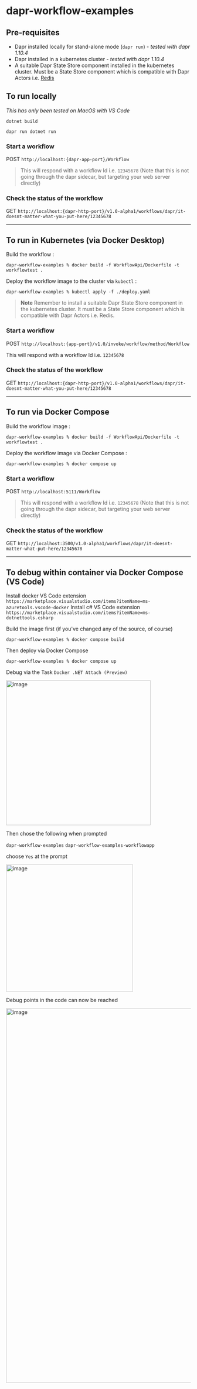 # dapr-workflow-examples

## Pre-requisites

- Dapr installed locally for stand-alone mode (`dapr run`) - _tested with dapr 1.10.4_
- Dapr installed in a kubernetes cluster -  _tested with dapr 1.10.4_
- A suitable Dapr State Store component installed in the kubernetes cluster. Must be a State Store component which is compatible with Dapr Actors i.e. [Redis](https://docs.dapr.io/getting-started/tutorials/configure-state-pubsub/#step-1-create-a-redis-store)

## To run locally

*This has only been tested on MacOS with VS Code*

`dotnet build`

`dapr run dotnet run`

### Start a workflow

POST `http://localhost:{dapr-app-port}/Workflow`

> This will respond with a workflow Id i.e. `12345678` (Note that this is not going through the dapr sidecar, but targeting your web server directly)

### Check the status of the workflow

GET `http://localhost:{dapr-http-port}/v1.0-alpha1/workflows/dapr/it-doesnt-matter-what-you-put-here/12345678`

---


## To run in Kubernetes (via Docker Desktop)

Build the workflow :

`dapr-workflow-examples % docker build -f WorkflowApi/Dockerfile -t workflowtest .`

Deploy the workflow image to the cluster via `kubectl` :

`dapr-workflow-examples % kubectl apply -f ./deploy.yaml`

> **Note** Remember to install a suitable Dapr State Store component in the kubernetes cluster. It must be a State Store component which is compatible with Dapr Actors i.e. Redis.


### Start a workflow

POST `http://localhost:{app-port}/v1.0/invoke/workflow/method/Workflow` 

This will respond with a workflow Id i.e. `12345678` 

### Check the status of the workflow

GET `http://localhost:{dapr-http-port}/v1.0-alpha1/workflows/dapr/it-doesnt-matter-what-you-put-here/12345678`

---

## To run via Docker Compose

Build the workflow image : 

`dapr-workflow-examples % docker build -f WorkflowApi/Dockerfile -t workflowtest .`

Deploy the workflow image via Docker Compose :

`dapr-workflow-examples % docker compose up`

### Start a workflow

POST `http://localhost:5111/Workflow`

> This will respond with a workflow Id i.e. `12345678` (Note that this is not going through the dapr sidecar, but targeting your web server directly)

### Check the status of the workflow

GET `http://localhost:3500/v1.0-alpha1/workflows/dapr/it-doesnt-matter-what-put-here/12345678`

---

## To debug within container via Docker Compose (VS Code)

Install docker VS Code extension `https://marketplace.visualstudio.com/items?itemName=ms-azuretools.vscode-docker`
Install c# VS Code extension `https://marketplace.visualstudio.com/items?itemName=ms-dotnettools.csharp`

Build the image first (if you've changed any of the source, of course)

`dapr-workflow-examples % docker compose build`

Then deploy via Docker Compose

`dapr-workflow-examples % docker compose up`

Debug via the Task `Docker .NET Attach (Preview)`

<img width="394" alt="image" src="https://user-images.githubusercontent.com/4224880/226457356-00d13f1d-d16a-481c-a126-663a84af7970.png">

Then chose the following when prompted

`dapr-workflow-examples`
`dapr-workflow-examples-workflowapp`

choose `Yes` at the prompt

<img width="346" alt="image" src="https://user-images.githubusercontent.com/4224880/226458631-13daa7e2-5013-4637-a4b8-acf2f8aded22.png">

Debug points in the code can now be reached

<img width="1019" alt="image" src="https://user-images.githubusercontent.com/4224880/226459366-458408a8-017c-4a37-b89e-681f8668014e.png">





